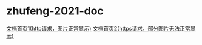 # zhufeng-2021-doc
[文档首页1(http请求，图片正常显示)](http://t.zhuzm.icu/doc)
[文档首页2(https请求，部分图片无法正常显示)](https://zhufeng-2021-doc.vercel.app/)
